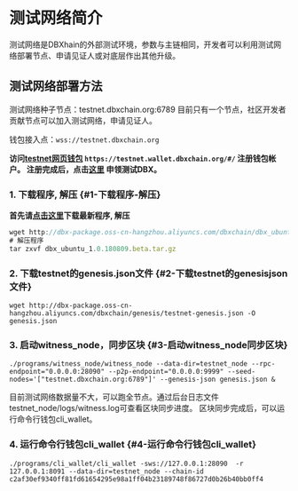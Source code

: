 # 测试网络简介

测试网络是DBXhain的外部测试环境，参数与主链相同，开发者可以利用测试网络部署节点、申请见证人或对底层作出其他升级。

## 测试网络部署方法

测试网络种子节点：testnet.dbxchain.org:6789 目前只有一个节点，社区开发者贡献节点可以加入测试网络，申请见证人。

钱包接入点：`wss://testnet.dbxchain.org`

**访问[testnet网页钱包](https://testnet.wallet.dbxchain.org/#/)  ```https://testnet.wallet.dbxchain.org/#/``` 注册钱包帐户。
注册完成后，点击[这里](http://blockcity.mikecrm.com/2SVDb67) 申领测试DBX。**

### 1. 下载程序, 解压 {#1-下载程序-解压}

**首先请**[**点击这里**](https://github.com/dbxone/dbxchain/releases/latest)**下载最新程序, 解压**

```js
wget http://dbx-package.oss-cn-hangzhou.aliyuncs.com/dbxchain/dbx_ubuntu_1.0.180809.beta.tar.gz -O dbx_ubuntu_1.0.180809.beta.tar.gz
# 解压程序
tar zxvf dbx_ubuntu_1.0.180809.beta.tar.gz
```

### 2. 下载testnet的genesis.json文件 {#2-下载testnet的genesisjson文件}

```
wget http://dbx-package.oss-cn-hangzhou.aliyuncs.com/dbxchain/genesis/testnet-genesis.json -O genesis.json
```

### 3. 启动witness\_node，同步区块 {#3-启动witness_node同步区块}

```
./programs/witness_node/witness_node --data-dir=testnet_node --rpc-endpoint="0.0.0.0:28090" --p2p-endpoint="0.0.0.0:9999" --seed-nodes='["testnet.dbxchain.org:6789"]' --genesis-json genesis.json &
```

目前测试网络数据量不大，可以跑全节点。通过后台日志文件testnet\_node/logs/witness.log可查看区块同步进度。 
区块同步完成后，可以运行命令行钱包cli\_wallet。

### 4. 运行命令行钱包cli\_wallet {#4-运行命令行钱包cli_wallet}

```
./programs/cli_wallet/cli_wallet -sws://127.0.0.1:28090  -r 127.0.0.1:8091 --data-dir=testnet_node --chain-id c2af30ef9340ff81fd61654295e98a1ff04b23189748f86727d0b26b40bb0ff4
```



